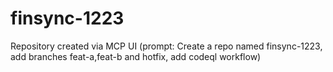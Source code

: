 # finsync-1223
Repository created via MCP UI (prompt: Create a repo named finsync-1223, add branches feat-a,feat-b and hotfix, add codeql workflow)
